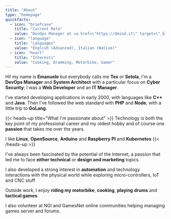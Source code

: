 ```yaml
---
title: "About"
type: "homepage"
quickfacts:
  - icon: "briefcase"
    title: "Current Role"
    value: "DevOps Manager at <a href=\"https://dmind.it\" target=\"_blank\" rel=\"noopener noreferrer\"><strong>DMIND</strong></a>"
  - icon: "language"
    title: "Languages"
    value: "English (Advanced), Italian (Native)"
  - icon: "heart"
    title: "Interests"
    value: "Cooking, Drumming, Motorbike, Gamer"
---
```



Hi! my name is **Emanuele** but everybody calls me **Tex** or **Setola**, 
I'm a **DevOps Manager** and **System Architect** with a particular 
focus on **Cyber Security**; I was a **Web Developer** and an **IT Manager**.


I've started developing applications in early 2000, with languages like **C++** and **Java**. 
Then I've followed the web standard with **PHP** and **Node**, with a little trip to **GoLang**.

{{< heads-up 
  title="What I'm passionate about" >}}
  Technology is both the key point of my professional career 
  and my oldest hobby and of course one **passion** that takes me over the years.
  
  I like **Linux**, **OpenSource**, **Arduino** and **Raspberry PI** and **Kubernetes**
{{< /heads-up >}}


I've always been fascinated by the potential of the Internet, a passion that led me to face **either technical** or **design and marketing** topics.


I also developed a strong interest in **automation** and technology interactions with the physical world while exploring micro-controllers, IoT and CNC stuff


Outside work, I enjoy **riding my motorbike**, **cooking**, **playing drums** and **tactical games**. 


I also volunteer at NGI and GamesNet online communities helping managing games server and forums.